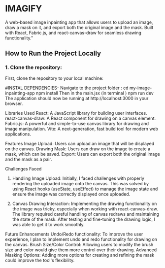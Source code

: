 # IMAGIFY
A web-based image inpainting app that allows users to upload an image, draw a mask on it, and export both the original image and the mask. Built with React, Fabric.js, and react-canvas-draw for seamless drawing functionality."


## How to Run the Project Locally

### 1. Clone the repository:
First, clone the repository to your local machine:

#INSTAL DEPENDENCIES-  Navigate to the project folder  : cd my-image-inpainting-app
                        npm install
                        Then in the main.jsx (in terminal ) npm run dev
The application should now be running at http://localhost:3000 in your browser.

Libraries Used
React: A JavaScript library for building user interfaces.
react-canvas-draw: A React component for drawing on a canvas element.
Fabric.js: A powerful and simple-to-use canvas library for drawing and image manipulation.
Vite: A next-generation, fast build tool for modern web applications.


Features
Image Upload: Users can upload an image that will be displayed on the canvas.
Drawing Mask: Users can draw on the image to create a mask, which can be saved.
Export: Users can export both the original image and the mask as a pair.

Challenges Faced
1. Handling Image Upload:
Initially, I faced challenges with properly rendering the uploaded image onto the canvas. This was solved by using React hooks (useState, useEffect) to manage the image state and ensure the image was correctly displayed once uploaded.

2. Canvas Drawing Interaction:
Implementing the drawing functionality on the image was tricky, especially when working with react-canvas-draw. The library required careful handling of canvas redraws and maintaining the state of the mask. After testing and fine-tuning the drawing logic, I was able to get it to work smoothly.


Future Enhancements
Undo/Redo functionality: To improve the user experience, I plan to implement undo and redo functionality for drawing on the canvas.
Brush Size/Color Control: Allowing users to modify the brush size and color would give them more control over their drawing.
Advanced Masking Options: Adding more options for creating and refining the mask could improve the tool's flexibility.

